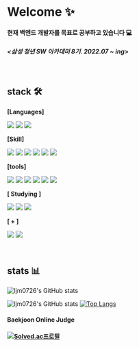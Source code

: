 
  <H1> Welcome ✨ </h1>

  <h4>현재 백엔드 개발자를 목표로 공부하고 있습니다 💻</h4>
  <h5><삼성 청년 SW 아카데미 8기. 2022.07 ~ ing><h5>
  
  <br/>
  <h2> stack 🛠 </h2>
  <div><b>[Languages]</b></div>
  
  <img src="https://img.shields.io/badge/Java-007396?style=flat-square&logo=Java&logoColor=white"/></a>
  <img src="https://img.shields.io/badge/Python-3766AB?style=flat-square&logo=Python&logoColor=white"/></a>
  <img src="https://img.shields.io/badge/JavaScript-F7DF1E?style=flat-square&logo=JavaScript&logoColor=white"/></a>
  
  <div><b>[Skill]</b></div>
  
  <img src="https://img.shields.io/badge/Spring-6DB33F?style=flat-square&logo=Spring&logoColor=white"/></a>
  <img src="https://img.shields.io/badge/Spring Boot-6DB33F?style=flat-square&logo=Spring Boot&logoColor=white"/></a>
  <img src="https://img.shields.io/badge/MySQL-4479A1?style=flat-square&logo=MySQL&logoColor=white"/></a>
  <img src="https://img.shields.io/badge/Vue.js-4FC08D?style=flat-square&logo=Vue.js&logoColor=white"/></a>
  <img src="https://img.shields.io/badge/JPA-59666C?style=flat-square&logo=Hibernate&logoColor=white"/></a>
  <img src="https://img.shields.io/badge/Redis-DC382D?style=flat-square&logo=Redis&logoColor=white"/></a>

  <div><b>[tools]</b></div>
  
  <img src="https://img.shields.io/badge/Eclipse IDE-2C2255?style=flat-square&logo=Eclipse IDE&logoColor=white"/></a>
  <img src="https://img.shields.io/badge/Intellij IDE-000000?style=flat-square&logo=IntelliJ IDEA&logoColor=white"/></a>
  <img src="https://img.shields.io/badge/Visual Studio Code-007ACC?style=flat-square&logo=Visual Studio Code&logoColor=white"/></a>
  <img src="https://img.shields.io/badge/Jupyter-F37626?style=flat-square&logo=Jupyter&logoColor=white"/></a>
  <img src="https://img.shields.io/badge/GitLab-FC6D26?style=flat-square&logo=gitlab&logoColor=white"/></a>
  <img src="https://img.shields.io/badge/Jira-0052CC?style=flat-square&logo=jira&logoColor=white"/></a>
  
  <div><b>[ Studying ]</b></div>
  
  <img src="https://img.shields.io/badge/mongodb-47A248?style=flat-square&logo=mongodb&logoColor=white"/></a>
  <img src="https://img.shields.io/badge/MSA-0078D4?style=flat-square&logoColor=white"/></a>
  <img src="https://img.shields.io/badge/AWS-232F3F?style=flat-square&logo=Amazon AWS&logoColor=white"/></a>
  
  <div><b>[ + ]</b></div>

  <img src="https://img.shields.io/badge/GitHub-181717?style=flat-square&logo=GitHub&logoColor=white"/></a>
  <img src="https://img.shields.io/badge/StudyBlog-20C997?style=flat-square&logo=Velog&logoColor=white"/></a>
  
  <br/>
  
  <h2> stats 📊 </h2>
  
  ![ljm0726's GitHub stats](https://github-readme-stats.vercel.app/api?username=ljm0726&hide=issues&show_icons=true&theme=transparent&disable_animations=true)
  
  ![ljm0726's GitHub stats](https://github-readme-stats.vercel.app/api?username=ljm0726&show_icons=true&theme=transparent&disable_animations=true)  [![Top Langs](https://github-readme-stats.vercel.app/api/top-langs/?username=ljm0726&layout=compact)](https://github.com/ljm0726/github-readme-stats)


  <h4>Baekjoon Online Judge<h4>
  
  [![Solved.ac프로필](http://mazassumnida.wtf/api/v2/generate_badge?boj=dksk678)](https://solved.ac/dksk678)  
<!--
**ljm0726/ljm0726** is a ✨ _special_ ✨ repository because its `README.md` (this file) appears on your GitHub profile.

Here are some ideas to get you started:

- 🔭 I’m currently working on ...
- 🌱 I’m currently learning ...
- 👯 I’m looking to collaborate on ...
- 🤔 I’m looking for help with ...
- 💬 Ask me about ...
- 📫 How to reach me: ...
- 😄 Pronouns: ...
- ⚡ Fun fact: ...
-->
